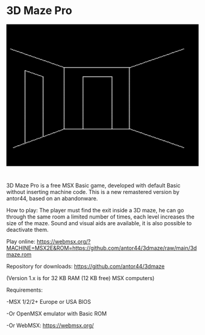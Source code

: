 # 3D Maze Pro

![Screenshot](https://github.com/antor44/3dmaze/blob/main/3dmaze_pro_white.jpg)

#


3D Maze Pro is a free MSX Basic game, developed with default Basic without inserting machine code. This is a new remastered version by antor44, based on an abandonware.

How to play: The player must find the exit inside a 3D maze, he can go through the same room a limited number of times, each level increases the size of the maze. Sound and visual aids are available, it is also possible to deactivate them.

Play online:
https://webmsx.org/?MACHINE=MSX2E&ROM=https://github.com/antor44/3dmaze/raw/main/3dmaze.rom

Repository for downloads:
https://github.com/antor44/3dmaze

(Version 1.x is for 32 KB RAM (12 KB free) MSX computers)


Requirements:

-MSX 1/2/2+ Europe or USA BIOS


-Or OpenMSX emulator with Basic ROM


-Or WebMSX:  https://webmsx.org/
